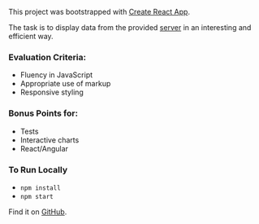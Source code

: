 This project was bootstrapped with [Create React App](https://github.com/facebookincubator/create-react-app).

The task is to display data from the provided [server](https://github.com/dcuddhy/interview-challenge) in an interesting and efficient way.

### Evaluation Criteria:
- Fluency in JavaScript
- Appropriate use of markup
- Responsive styling

### Bonus Points for:
- Tests
- Interactive charts
- React/Angular

### To Run Locally
- `npm install`
- `npm start`

Find it on [GitHub](https://github.com/dcuddhy/adc-analytics).
